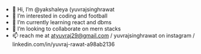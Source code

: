 - 👋 Hi, I’m @yakshaleya (yuvrajsinghrawat
- 👀 I’m interested in coding and football
- 🌱 I’m currently learning react and dbms
- 💞️ I’m looking to collaborate on mern stacks
- 📫 reach me at atyuvraj29@gmail.com / yuvrajsinghrawat on instagram / linkedin.com/in/yuvraj-rawat-a98ab2136 



